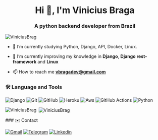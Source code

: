 <h1 align="center">Hi 👋, I'm Vinicius Braga</h1>
<h3 align="center">A python backend developer from Brazil</h3>

<p align="left"> <img src="https://komarev.com/ghpvc/?username=ViniciusBrag&label=Profile%20views&color=0e75b6&style=flat" alt="ViniciusBrag" /> </p>


- 🔭 I’m currently studying Python, Django, API, Docker, Linux.

- 🌱 I’m currently improving my knowledge in **Django**, **Django rest-framework** and **Linux**

- 📫 How to reach me **vbragadev@gmail.com**

### <strong>🛠️ Language and Tools </strong>

![Django](https://img.shields.io/badge/Django-092E20?style=for-the-badge&logo=django&logoColor=white)
![Git](https://img.shields.io/badge/Git-F05032?style=for-the-badge&logo=git&logoColor=white)
![GitHub](https://img.shields.io/badge/GitHub-100000?style=for-the-badge&logo=github&logoColor=white)
![Heroku](https://img.shields.io/badge/Heroku-430098?style=for-the-badge&logo=heroku&logoColor=white)
![Aws](https://img.shields.io/badge/Amazon_AWS-232F3E?style=for-the-badge&logo=amazon-aws&logoColor=white)
![GitHub Actions](https://img.shields.io/badge/GitHub%20Actions%20-05122A?style=flat&logo=github-actions&logoColor=white)
![Python](https://img.shields.io/badge/Python-3776AB?style=for-the-badge&logo=python&logoColor=white)

<p><img align="left" src="https://github-readme-stats.vercel.app/api/top-langs?username=ViniciusBrag&show_icons=true&theme=dark&locale=en&layout=compact" alt="ViniciusBrag" /></p>

<p>&nbsp;<img align="center" src="https://github-readme-stats.vercel.app/api?username=ViniciusBrag&show_icons=true&theme=dark&locale=en" alt="ViniciusBrag" /></p>
### ✉️ Contact

<a target='_blank' href='mailto:Vbragadev@gmail.com'>![Gmail](https://img.shields.io/badge/Gmail-D14836?style=for-the-badge&logo=gmail&logoColor=white)</a>
<a target='_blank' href='https://t.me/ViniciusMBraga'>![Telegram](https://img.shields.io/badge/Telegram-2CA5E0?style=for-the-badge&logo=telegram&logoColor=white)</a>
<a target='_blank' href='https://www.linkedin.com/in/vinicius-braga-70145b224/'>![Linkedin](https://img.shields.io/badge/LinkedIn-0077B5?style=for-the-badge&logo=linkedin&logoColor=white)</a>
